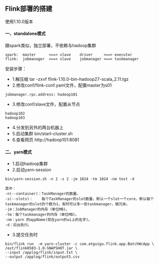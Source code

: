 ## Flink部署的搭建
使用1.10.0版本
#### 一、standalone模式
跟spark类似，独立部署，不依赖与hadoop集群
```
spark:  master      <==> slave    driver     <==> executor
flink:  jobmanager  <==> slave    jobmanager <==> taskmanager
```
安装步骤：
- 1.解压缩 tar -zxvf flink-1.10.0-bin-hadoop27-scala_2.11.tgz 
- 2.修改conf/flink-conf.yaml文件，配置master为s01
```
jobmanager.rpc.address: hadoop101
```
- 3.修改conf/slave文件，配置从节点
```
hadoop102
hadoop103
```
- 4.分发到另外的两台机器上
- 5.启动集群 bin/start-cluster.sh
- 6.查看网页 http://hadoop101:8081



#### 二、yarn模式
- 1.启动hadoop集群
- 2.启动yarn-session
```
bin/yarn-session.sh -n 2 -s 2 -jm 1024 -tm 1024 -nm test -d

其中：
-n(--container)：TaskManager的数量。
-s(--slots)：	每个TaskManager的slot数量，默认一个slot一个core，默认每个taskmanager的slot的个数为1，有时可以多一些taskmanager，做冗余。
-jm：JobManager的内存（单位MB)。
-tm：每个taskmanager的内存（单位MB)。
-nm：yarn 的appName(现在yarn的ui上的名字)。 
-d：后台执行。
```
- 3.提交任务时
```
bin/flink run  -m yarn-cluster -c com.atguigu.flink.app.BatchWcApp \
/ext/flink0503-1.0-SNAPSHOT.jar \   
--input /applog/flink/input.txt \ 
--output /applog/flink/output5.csv
```
